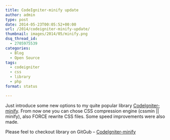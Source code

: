 ```yaml
---
title: CodeIgniter-minify update
author: admin
type: post
date: 2014-05-23T00:05:52+00:00
url: /2014/codeigniter-minify-update/
thumbnail: images/2014/05/minify.png
dsq_thread_id:
  - 2705975539
categories:
  - Blog
  - Open Source
tags:
  - codeigniter
  - css
  - library
  - php
format: status

---
```

Just introduce some new options to my quite popular library [CodeIgniter-minify][1]. From now one you can chose CSS compression engine (cssmin || minify), also FORCE rewrite CSS files. Some speed improvements were also made.

Please feel to checkout library on GitGub &#8211; [CodeIgniter-minify](https://github.com/slav123/CodeIgniter-minify)

 [1]: /codeigniter-minify/ "CodeIgniter minify"